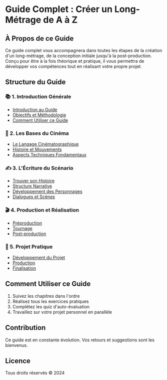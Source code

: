# Guide Complet : Créer un Long-Métrage de A à Z

## À Propos de ce Guide

Ce guide complet vous accompagnera dans toutes les étapes de la création d'un long-métrage, de la conception initiale jusqu'à la post-production. Conçu pour être à la fois théorique et pratique, il vous permettra de développer vos compétences tout en réalisant votre propre projet.

## Structure du Guide

### 📚 1. Introduction Générale
- [Introduction au Guide](./01-Introduction/01-presentation-guide.md)
- [Objectifs et Méthodologie](./01-Introduction/02-objectifs-methodologie.md)
- [Comment Utiliser ce Guide](./01-Introduction/03-utilisation-guide.md)

### 🎥 2. Les Bases du Cinéma
- [Le Langage Cinématographique](./02-Bases/01-langage-cinematographique/)
- [Histoire et Mouvements](./02-Bases/02-histoire-mouvements/)
- [Aspects Techniques Fondamentaux](./02-Bases/03-aspects-techniques/)

### ✍️ 3. L'Écriture du Scénario
- [Trouver son Histoire](./03-Scenario/01-trouver-histoire/)
- [Structure Narrative](./03-Scenario/02-structure-narrative/)
- [Développement des Personnages](./03-Scenario/03-personnages/)
- [Dialogues et Scènes](./03-Scenario/04-dialogues-scenes/)

### 🎬 4. Production et Réalisation
- [Préproduction](./04-Production/01-preproduction/)
- [Tournage](./04-Production/02-tournage/)
- [Post-production](./04-Production/03-postproduction/)

### 🎯 5. Projet Pratique
- [Développement du Projet](./05-Projet/01-developpement/)
- [Production](./05-Projet/02-production/)
- [Finalisation](./05-Projet/03-finalisation/)

## Comment Utiliser ce Guide

1. Suivez les chapitres dans l'ordre
2. Réalisez tous les exercices pratiques
3. Complétez les quiz d'auto-évaluation
4. Travaillez sur votre projet personnel en parallèle

## Contribution

Ce guide est en constante évolution. Vos retours et suggestions sont les bienvenus.

## Licence

Tous droits réservés © 2024